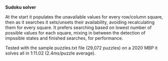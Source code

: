 **Sudoku solver**

At the start it populates the unavailable values for every row/column square, then as it searches it sets/unsets their
availability, avoiding recalculating them for every square. It prefers searching based on lowest number of possible values for
each square, mixing in between the detection of impssible states and finished searches, for performance.

Tested with the sample puzzles.txt file (29,072 puzzles) on a 2020 MBP it solves all in 1:11.02 (2.4ms/puzzle average).
